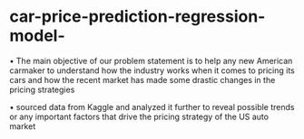 # car-price-prediction-regression-model-

•	The main objective of our problem statement is to help any new American carmaker to understand how the industry works when it comes to pricing its cars and how the recent market has made some drastic changes in the pricing strategies 

•	sourced data from Kaggle and analyzed it further to reveal possible trends or any important factors that drive the pricing strategy of the US auto market
